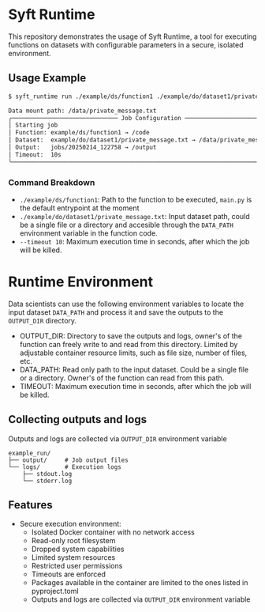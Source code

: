 # Syft Runtime

This repository demonstrates the usage of Syft Runtime, a tool for executing functions on datasets with configurable parameters in a secure, isolated environment.

## Usage Example

```bash
$ syft_runtime run ./example/ds/function1 ./example/do/dataset1/private_message.txt --timeout 10

Data mount path: /data/private_message.txt
╭────────────────────────────── Job Configuration ──────────────────────────────╮
│ Starting job                                                                  │
│ Function: example/ds/function1 → /code                                        │
│ Dataset:  example/do/dataset1/private_message.txt → /data/private_message.txt │
│ Output:   jobs/20250214_122758 → /output                                      │
│ Timeout:  10s                                                                 │
╰───────────────────────────────────────────────────────────────────────────────╯
```

### Command Breakdown

- `./example/ds/function1`: Path to the function to be executed, `main.py` is the default entrypoint at the moment
- `./example/do/dataset1/private_message.txt`: Input dataset path, could be a single file or a directory and
    accesible through the `DATA_PATH` environment variable in the function code.
- `--timeout 10`: Maximum execution time in seconds, after which the job will be killed.



# Runtime Environment

Data scientists can use the following environment variables to locate the input dataset `DATA_PATH` and process it and
save the outputs to the `OUTPUT_DIR` directory.

- OUTPUT_DIR: Directory to save the outputs and logs, 
    owner's of the function can freely write to and read from this directory.
    Limited by adjustable container resource limits, such as file size, number of files, etc.
- DATA_PATH: Read only path to the input dataset. Could be a single file or a directory.
    Owner's of the function can read from this path.
- TIMEOUT: Maximum execution time in seconds, after which the job will be killed.



## Collecting outputs and logs

Outputs and logs are collected via `OUTPUT_DIR` environment variable
```
example_run/
├── output/     # Job output files
└── logs/       # Execution logs
    ├── stdout.log
    └── stderr.log
```


## Features

- Secure execution environment:
  - Isolated Docker container with no network access
  - Read-only root filesystem
  - Dropped system capabilities
  - Limited system resources
  - Restricted user permissions
  - Timeouts are enforced
  - Packages available in the container are limited to the ones listed in pyproject.toml
  - Outputs and logs are collected via `OUTPUT_DIR` environment variable


